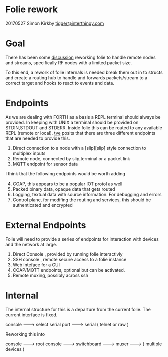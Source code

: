 # Folie rework

20170527
Simon Kirkby
tigger@interthingy.com

# Goal
There has been some [discussion][issue] reworking folie to handle remote nodes and streams, specifically RF nodes with a limited packet size.

To this end, a rework of folie internals is needed break them out in to structs and create a routing hub to handle and forwards packets/stream to a correct target and hooks to react to events and data. 

# Endpoints

As we are dealing with FORTH as a basis a REPL terminal should always be provided. In keeping with UNIX a terminal should be provided on STDIN,STDOUT and STDERR. Inside folie this can be routed to any available REPL (remote or local). [tve][tve] posits that there are three different endpoints that are needed to provide this.

1. Direct connection to a node with a [slip][slip] style connection to multiplex inputs
2. Remote node, connected by slip,terminal or a packet link
3. MQTT endpoint for sensor data

I think that the following endpoints would be worth adding 

4. COAP, this appears to be a popular IOT protol as well
5. Packed binary data, opaque data that gets routed
6. Logging, textual data with source information. For debugging and errors
7. Control plane, for modifing the routing and services, this should be authenticated and encrypted

# External Endpoints

Folie will need to provide a series of endpoints for interaction with devices and the network at large.

1. Direct Console , provided by running folie interactivly
2. SSH console , remote secure access to a folie instance
3. Web inteface for a GUI
4. COAP/MQTT endpoints, optional but can be activated.
5. Remote muxing, possibly across ssh

# Internal 

The internal structure for this is a departure from the current folie. The current interface is fixed.

console ---> select serial port ---> serial ( telnet or raw ) 

Reworking this into 

console ---> root console ---> switchboard ---> muxer ---> ( multiple devices )




[tve]: https://github.com/tve

[issue]: https://github.com/jeelabs/folie/issues/50
